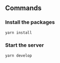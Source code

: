 ## Commands

### Install the packages

```bash
yarn install
```

### Start the server

```bash
yarn develop
```
